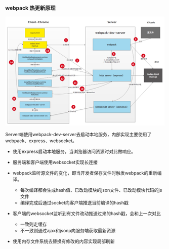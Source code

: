 ### webpack 热更新原理

![alt webpack热更新](../markdown-images/webpack&#32;热更新.jpeg)

Server端使用webpack-dev-server去启动本地服务，内部实现主要使用了webpack、express、websocket。

* 使用express启动本地服务，当浏览器访问资源时对此做响应。
* 服务端和客户端使用websocket实现长连接
* webpack监听源文件的变化，即当开发者保存文件时触发webpack的重新编译。

  * 每次编译都会生成hash值、已改动模块的json文件、已改动模块代码的js文件
  * 编译完成后通过socket向客户端推送当前编译的hash戳

* 客户端的websocket监听到有文件改动推送过来的hash戳，会和上一次对比

  * 一致则走缓存
  * 不一致则通过ajax和jsonp向服务端获取最新资源
  
* 使用内存文件系统去替换有修改的内容实现局部刷新
